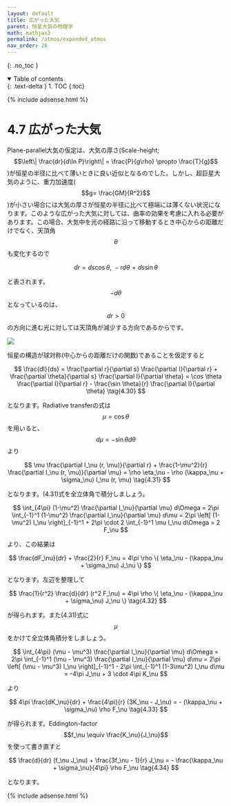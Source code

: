 ```yaml
---
layout: default
title: 広がった大気
parent: 恒星大気の物理学
math: mathjax3
permalink: /atmos/expanded_atmos
nav_order: 26
---
```


{: .no_toc }

<details open markdown="block">
  <summary>
    Table of contents
  </summary>
  {: .text-delta }
1. TOC
{:toc}
</details>

{% include adsense.html %}

# 4.7 広がった大気

Plane-parallel大気の仮定は、大気の厚さ(Scale-height; $$\left\| \frac{dr}{d\ln P}\right\| = \frac{P}{g\rho} \propto \frac{T}{g}$$)が恒星の半径に比べて薄いときに良い近似となるのでした。しかし、超巨星大気のように、重力加速度($$g= \frac{GM}{R^2}$$)が小さい場合には大気の厚さが恒星の半径に比べて極端には薄くない状況になります。このような広がった大気に対しては、曲率の効果を考慮に入れる必要があります。この場合、大気中を光の経路に沿って移動するとき中心からの距離だけでなく、天頂角$$\theta$$も変化するので

$$
dr 
= ds \cos \theta, \ -r d\theta 
= ds \sin \theta \tag{4.29}
$$

と表されます。$$- d\theta$$となっているのは、$$dr>0$$の方向に進む光に対しては天頂角が減少する方向であるからです。

![](/images/atmos/)

恒星の構造が球対称(中心からの距離だけの関数)であることを仮定すると

$$
\frac{dI}{ds} 
= \frac{\partial r}{\partial s} \frac{\partial I}{\partial r} + \frac{\partial \theta}{\partial s} \frac{\partial I}{\partial \theta} 
= \cos \theta \frac{\partial I}{\partial r} - \frac{\sin \theta}{r} \frac{\partial I}{\partial \theta} \tag{4.30}
$$

となります。Radiative transferの式は$$\mu = \cos \theta$$を用いると、$$d\mu = - \sin \theta d\theta$$より

$$
\mu \frac{\partial I_\nu (r, \mu)}{\partial r} + \frac{1-\mu^2}{r} \frac{\partial I_\nu (r, \mu)}{\partial \mu} 
= \rho \eta_\nu - \rho (\kappa_\nu + \sigma_\nu) I_\nu (r, \mu) \tag{4.31}
$$

となります。(4.31)式を全立体角で積分しましょう。

$$
\int_{4\pi} (1-\mu^2) \frac{\partial I_\nu}{\partial \mu} d\Omega 
= 2\pi \int_{-1}^1 (1-\mu^2) \frac{\partial I_\nu}{\partial \mu} d\mu 
= 2\pi \left[ (1-\mu^2) I_\nu \right]_{-1}^1 + 2\pi \cdot 2 \int_{-1}^1 \mu I_\nu d\Omega 
= 2 F_\nu
$$

より、この結果は

$$
\frac{dF_\nu}{dr} + \frac{2}{r} F_\nu 
= 4\pi \rho \{ \eta_\nu - (\kappa_\nu + \sigma_\nu) J_\nu \}
$$

となります。左辺を整理して

$$
\frac{1}{r^2} \frac{d}{dr} (r^2 F_\nu) 
= 4\pi \rho \{ \eta_\nu - (\kappa_\nu + \sigma_\nu) J_\nu \} \tag{4.32}
$$

が得られます。また(4.31)式に$$\mu$$をかけて全立体角積分をしましょう。

$$
\int_{4\pi} (\mu - \mu^3) \frac{\partial I_\nu}{\partial \mu} d\Omega 
= 2\pi \int_{-1}^1 (\mu - \mu^3) \frac{\partial I_\nu}{\partial \mu} d\mu 
= 2\pi \left[ (\mu - \mu^3) I_\nu \right]_{-1}^1 - 2\pi \int_{-1}^1 (1-3\mu^2) I_\nu d\mu 
= -4\pi J_\nu + 3 \cdot 4\pi K_\nu
$$

より

$$
4\pi \frac{dK_\nu}{dr} + \frac{4\pi}{r} (3K_\nu - J_\nu) 
= - (\kappa_\nu + \sigma_\nu) \rho F_\nu \tag{4.33}
$$

が得られます。Eddington-factor $$f_\nu \equiv \frac{K_\nu}{J_\nu}$$を使って書き直すと

$$
\frac{d}{dr} (f_\nu J_\nu) + \frac{3f_\nu - 1}{r} J_\nu 
= - \frac{\kappa_\nu + \sigma_\nu}{4\pi} \rho F_\nu \tag{4.34}
$$

となります。

{% include adsense.html %}
